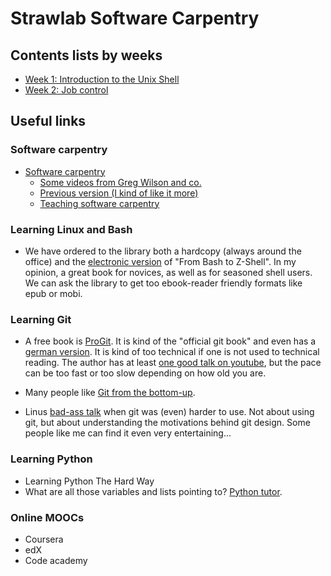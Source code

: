# Strawlab Software Carpentry

## Contents lists by weeks

- [Week 1: Introduction to the Unix Shell](daunting-lists/2013-10-17-intro-to-the-unix-shell.org)
- [Week 2: Job control](daunting-lists/2013-10-24-job-control.org)

## Useful links

### Software carpentry

- [Software carpentry](http://software-carpentry.org/)
  - [Some videos from Greg Wilson and co.](http://www.youtube.com/user/softwarecarpentry?feature=watch)
  - [Previous version (I kind of like it more)](http://software-carpentry.org/v3/)
  - [Teaching software carpentry](http://teaching.software-carpentry.org/)

### Learning Linux and Bash

- We have ordered to the library both a hardcopy (always around the office) and the [electronic version](https://filex.imp.ac.at/download.php?c=eaa7546d28add4e74f3ca6a40e173259&f=eea566e50d37056f17e418a0e482634d8993fab7ea2c4285e16f3396a5c325618407ac9fc31d) of "From Bash to Z-Shell". In my opinion, a great book for novices, as well as for seasoned shell users. We can ask the library to get too ebook-reader friendly formats like epub or mobi.

### Learning Git

- A free book is [ProGit](http://git-scm.com/book). It is kind of the "official git book" and even has a [german version](http://git-scm.com/book/de). It is kind of too technical if one is not used to technical reading. The author has at least [one good talk on youtube](http://www.youtube.com/watch?v=ZDR433b0HJY), but the pace can be too fast or too slow depending on how old you are.

- Many people like [Git from the bottom-up](http://newartisans.com/2008/04/git-from-the-bottom-up/).

- Linus [bad-ass talk](http://www.youtube.com/watch?v=4XpnKHJAok8) when git was (even) harder to use. Not about using git, but about understanding the motivations behind git design. Some people like me can find it even very entertaining...


### Learning Python

- Learning Python The Hard Way
- What are all those variables and lists pointing to? [Python tutor](http://www.pythontutor.com/).

### Online MOOCs

- Coursera
- edX
- Code academy
